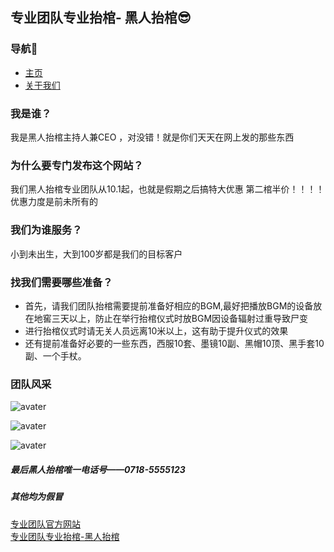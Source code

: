 ##  专业团队专业抬棺- 黑人抬棺😎

### 导航🧐
- [主页](https://zhy2658.github.io/home.html)
- [关于我们](https://zhy2658.github.io/about.html)

### 我是谁？
我是黑人抬棺主持人兼CEO ，对没错！就是你们天天在网上发的那些东西

### 为什么要专门发布这个网站？
我们黑人抬棺专业团队从10.1起，也就是假期之后搞特大优惠
第二棺半价！！！！优惠力度是前未所有的

### 我们为谁服务？
小到未出生，大到100岁都是我们的目标客户

### 找我们需要哪些准备？
- 首先，请我们团队抬棺需要提前准备好相应的BGM,最好把播放BGM的设备放在地窖三天以上，防止在举行抬棺仪式时放BGM因设备辐射过重导致尸变
- 进行抬棺仪式时请无关人员远离10米以上，这有助于提升仪式的效果
- 还有提前准备好必要的一些东西，西服10套、墨镜10副、黑帽10顶、黑手套10副、一个手杖。
### 团队风采
![avater](https://www.v2fy.com/asset/0i/ChineseBQB/067NegroCarryingACoffin_%E9%BB%91%E4%BA%BA%E6%8A%AC%E6%A3%BA%E2%9A%B0BQB/%E9%BB%91%E4%BA%BA%E6%8A%AC%E6%A3%BA00031-%E9%BB%91%E5%93%A5%E4%B8%80%E7%AC%91%E7%94%9F%E6%AD%BB%E9%9A%BE%E6%96%99.jpg)

![avater](https://ts1.cn.mm.bing.net/th/id/R-C.646d1039359ae9a83714cb9e4ac01062?rik=Uu2%2fGClI5FgqgA&riu=http%3a%2f%2fpic.uzzf.com%2fup%2f2020-4%2f15867467319526457.gif&ehk=k10E1uC82C%2bKvQ4UMtnML4syW6x%2fgdb4RRF8nm65wGA%3d&risl=&pid=ImgRaw&r=0)

![avater](https://ts1.cn.mm.bing.net/th/id/R-C.6e77b892af98fafda8cf522c0a85b776?rik=yLM51F3ZOj3N9g&riu=http%3a%2f%2fpic.uzzf.com%2fup%2f2020-4%2f15867467334542921.gif&ehk=OF68XOC6TO1lWE0up1YquFzKGzOKeUCMWl8EYzyPiao%3d&risl=&pid=ImgRaw&r=0)


##### 最后黑人抬棺唯一电话号——0718-5555123
##### 其他均为假冒


[专业团队官方网站](https://github.com/zhy2658/zhy2658.github.io)
<br>
[专业团队专业抬棺-黑人抬棺](https://zhy2658.github.io)

<br><br><br>
